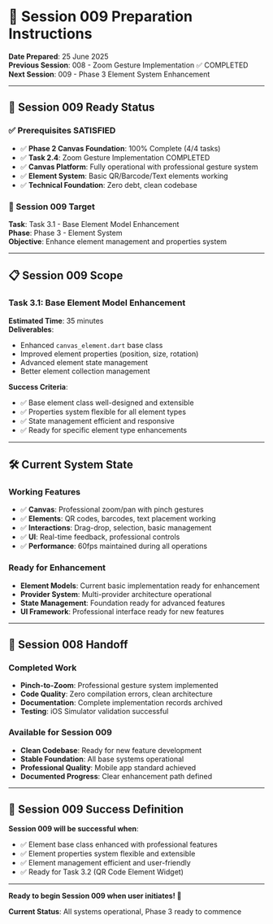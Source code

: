 # 🎯 Session 009 Preparation Instructions

**Date Prepared**: 25 June 2025  
**Previous Session**: 008 - Zoom Gesture Implementation ✅ COMPLETED  
**Next Session**: 009 - Phase 3 Element System Enhancement  

---

## 🚀 **Session 009 Ready Status**

### **✅ Prerequisites SATISFIED**
- ✅ **Phase 2 Canvas Foundation**: 100% Complete (4/4 tasks)
- ✅ **Task 2.4**: Zoom Gesture Implementation COMPLETED
- ✅ **Canvas Platform**: Fully operational with professional gesture system
- ✅ **Element System**: Basic QR/Barcode/Text elements working
- ✅ **Technical Foundation**: Zero debt, clean codebase

### **🎯 Session 009 Target**
**Task**: Task 3.1 - Base Element Model Enhancement  
**Phase**: Phase 3 - Element System  
**Objective**: Enhance element management and properties system

---

## 📋 **Session 009 Scope**

### **Task 3.1: Base Element Model Enhancement**
**Estimated Time**: 35 minutes  
**Deliverables**:
- Enhanced `canvas_element.dart` base class
- Improved element properties (position, size, rotation) 
- Advanced element state management
- Better element collection management

**Success Criteria**:
- ✅ Base element class well-designed and extensible
- ✅ Properties system flexible for all element types
- ✅ State management efficient and responsive
- ✅ Ready for specific element type enhancements

---

## 🛠️ **Current System State**

### **Working Features**
- ✅ **Canvas**: Professional zoom/pan with pinch gestures
- ✅ **Elements**: QR codes, barcodes, text placement working
- ✅ **Interactions**: Drag-drop, selection, basic management
- ✅ **UI**: Real-time feedback, professional controls
- ✅ **Performance**: 60fps maintained during all operations

### **Ready for Enhancement**
- **Element Models**: Current basic implementation ready for enhancement
- **Provider System**: Multi-provider architecture operational
- **State Management**: Foundation ready for advanced features
- **UI Framework**: Professional interface ready for new features

---

## 📁 **Session 008 Handoff**

### **Completed Work**
- **Pinch-to-Zoom**: Professional gesture system implemented
- **Code Quality**: Zero compilation errors, clean architecture
- **Documentation**: Complete implementation records archived
- **Testing**: iOS Simulator validation successful

### **Available for Session 009**
- **Clean Codebase**: Ready for new feature development
- **Stable Foundation**: All base systems operational  
- **Professional Quality**: Mobile app standard achieved
- **Documented Progress**: Clear enhancement path defined

---

## 🎯 **Session 009 Success Definition**

**Session 009 will be successful when**:
- ✅ Element base class enhanced with professional features
- ✅ Element properties system flexible and extensible
- ✅ Element management efficient and user-friendly
- ✅ Ready for Task 3.2 (QR Code Element Widget)

---

**Ready to begin Session 009 when user initiates! 🚀**

**Current Status**: All systems operational, Phase 3 ready to commence
